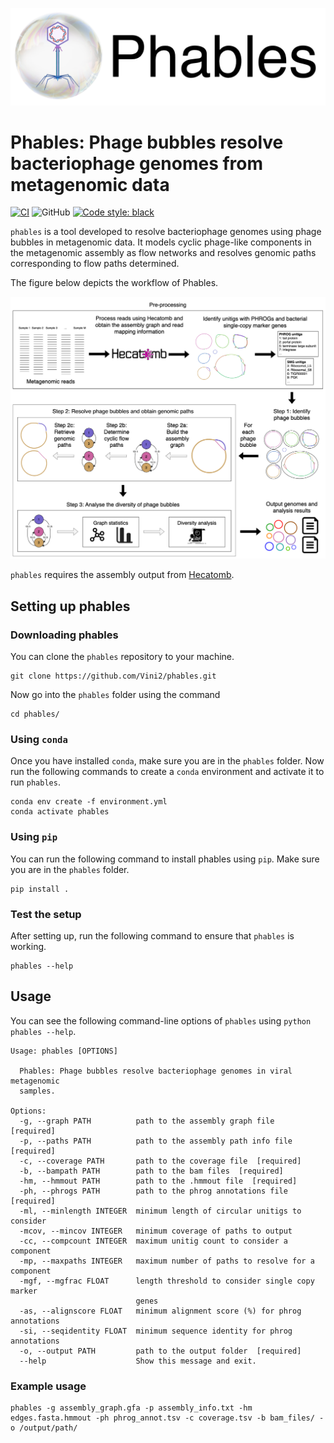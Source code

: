 <p align="center">
  <img src="phables_logo.png" width="700" title="phables logo" alt="phables logo">
</p>

# Phables: Phage bubbles resolve bacteriophage genomes from metagenomic data

[![CI](https://github.com/Vini2/phables/actions/workflows/testing.yml/badge.svg)](https://github.com/Vini2/phables/actions/workflows/testing.yml)
![GitHub](https://img.shields.io/github/license/Vini2/phables)
[![Code style: black](https://img.shields.io/badge/code%20style-black-000000.svg)](https://github.com/psf/black)

`phables` is a tool developed to resolve bacteriophage genomes using phage bubbles in metagenomic data. It models cyclic phage-like components in the metagenomic assembly as flow networks and resolves genomic paths corresponding to flow paths determined. 

The figure below depicts the workflow of Phables.

![](Phables_workflow.png)

`phables` requires the assembly output from [Hecatomb](https://hecatomb.readthedocs.io/en/latest/). 

## Setting up phables

### Downloading phables

You can clone the `phables` repository to your machine.

```
git clone https://github.com/Vini2/phables.git
```

Now go into the `phables` folder using the command

```
cd phables/
```

### Using `conda`

Once you have installed `conda`, make sure you are in the `phables` folder. Now run the following commands to create a `conda` environment and activate it to run `phables`.

```
conda env create -f environment.yml
conda activate phables
```

### Using `pip`
You can run the following command to install phables using `pip`. Make sure you are in the `phables` folder.

```
pip install .
```

### Test the setup

After setting up, run the following command to ensure that `phables` is working.

```
phables --help
```

## Usage

You can see the following command-line options of `phables` using `python phables --help`.

```
Usage: phables [OPTIONS]

  Phables: Phage bubbles resolve bacteriophage genomes in viral metagenomic
  samples.

Options:
  -g, --graph PATH          path to the assembly graph file  [required]
  -p, --paths PATH          path to the assembly path info file  [required]
  -c, --coverage PATH       path to the coverage file  [required]
  -b, --bampath PATH        path to the bam files  [required]
  -hm, --hmmout PATH        path to the .hmmout file  [required]
  -ph, --phrogs PATH        path to the phrog annotations file  [required]
  -ml, --minlength INTEGER  minimum length of circular unitigs to consider
  -mcov, --mincov INTEGER   minimum coverage of paths to output
  -cc, --compcount INTEGER  maximum unitig count to consider a component
  -mp, --maxpaths INTEGER   maximum number of paths to resolve for a component
  -mgf, --mgfrac FLOAT      length threshold to consider single copy marker
                            genes
  -as, --alignscore FLOAT   minimum alignment score (%) for phrog annotations
  -si, --seqidentity FLOAT  minimum sequence identity for phrog annotations
  -o, --output PATH         path to the output folder  [required]
  --help                    Show this message and exit.
```

### Example usage

```
phables -g assembly_graph.gfa -p assembly_info.txt -hm edges.fasta.hmmout -ph phrog_annot.tsv -c coverage.tsv -b bam_files/ -o /output/path/
```
